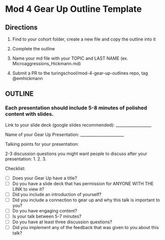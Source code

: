 # Mod 4 Gear Up Outline Template



## Directions
  
  1) Find to your cohort folder, create a new file and copy the outline into it

  2) Complete the outline 

  3) Name your md file with your TOPIC and LAST NAME (ex.   Microaggressions_Hickmann.md)

  4)  Submit a PR to the turingschool/mod-4-gear-up-outlines repo, tag @emhickmann

## OUTLINE

### Each presentation should include 5-8 minutes of polished content with slides. 
  
  Link to your slide deck (google slides recommended): __________________
  
  Name of your Gear Up Presentation: ______________________
  
  Talking points for your presentation:

  
  2-3 discussion questions you might want people to discuss after your presentation:
    1.
    2.
    3.
    
Checklist: 

- [ ] Does your Gear Up have a title?
- [ ] Do you have a slide deck that has permission for ANYONE WITH THE LINK to view it?
- [ ] Did you include an introduction of yourself?
- [ ] Did you include a connection to gear up and why this talk is important to you?
- [ ] Do you have engaging content?
- [ ] Is your talk between 5-7 minutes?
- [ ] Do you have at least three discussion questions?
- [ ] Did you implement any of the feedback that was given to you about this talk?
